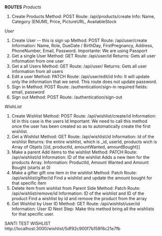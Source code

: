 **ROUTES**
_Products_

1. Create Products
   Method: POST
   Route: /api/products/create
   Info: Name, Category (ENUM), Price, PictureURL, AvailableStock

_User_

1. Create User -- this is sign up
   Method: POST
   Route: /api/user/create
   Information: Name, Role, DueDate / BirthDay, FirstPregnancy, Address, PhoneNumber, Email, Password.
   Importante: We are using Passport
2. Get a single User
   Method: GET
   Route: /api/user/id
   Returns: Gets all user information from one user
3. Get a all Users
   Method: GET
   Route: /api/user/
   Returns: Gets all user information from all users
4. Edit a user
   Method: PATCH
   Route: /api/user/edit/id
   Info: It will update only the information that we send. This route does not update password.
5. Sign in
   Method: POST
   Route: /authentication/sign-in
   required fields: email, password
6. Sign out
   Method: POST
   Route: /authentication/sign-out

_WishList_

1. Create Wishlist
   Method: POST
   Route: /api/wishlist/create/id
   Information: Id in this case is the users Id
   Important: We need to call this method once the user has been created so as to automatically create the first wishlist.
2. Get a Wishlist
   Method: GET
   Route: /api/wishlist/id
   Information: Id of the wishlist
   Returns: the entire wishlist, which is \_id, userId, products wich is Array of Objets [{id, productId, amountWanted, amountBought}]
3. Make a parent Add items to the wishlist
   Method: PATCH
   Route: /api/wishlist/id
   Information: ID of the wishlist
   Adds a new item for the products Array.
   Information: ProductId, Amount Wanted and Amount Bought (starts at 0)
4. Make a gifter gift one item in the wishlist
   Method: Patch
   Route: /api/wishlist/gifter/id
   Find a wishlist and update the amount bought for that specific item
5. Delete item from wishlist from Parent Side
   Method: Patch
   Route: /api/wishlist/remove/id
   Information: ID of the wishlist and ID of the product
   Find a wishlist by id and remove the product from the array
6. Get Wishlist by User ID
   Method: GET
   Route: /api/wishlist/user/id
   Information: User ID
   Next Step: Make this method bring all the wishlists for that specific user.

SANTI TEST WISHLIST
http://localhost:3000/wishlist/5df92c900f7b158f8c21e7fb
